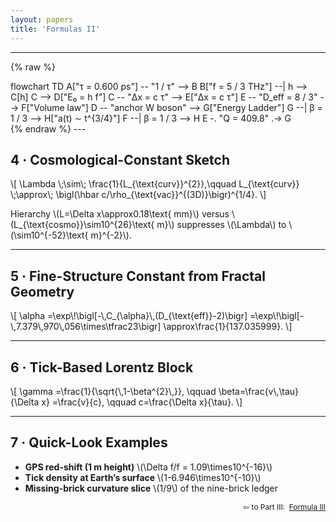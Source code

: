```yaml
---
layout: papers
title: 'Formulas II'
---
```


---
{% raw %}
<div class="mermaid" markdown="0">
flowchart TD
  A["τ = 0.600 ps"] -- "1 / τ" --> B
  B["f = 5 / 3 THz"] --| h --> C[h]
  C --> D["E₀ = h f"]
  C -- "Δx = c τ" --> E["Δx = c τ"]
  E -- "D_eff = 8 / 3" --> F["Volume law"]
  D -- "anchor W boson" --> G["Energy Ladder"]
  G --| β = 1 / 3 --> H["a(t) ∼ t^{3/4}"]
  F --| β = 1 / 3 --> H
  E  -. "Q = 409.8" .-> G
  
  </div>
  {% endraw %}
---

<h2>4 · Cosmological-Constant Sketch</h2>

<div class="eq">
  \[ \Lambda \;\sim\; \frac{1}{L_{\text{curv}}^{2}},\qquad L_{\text{curv}}
  \;\approx\; \bigl(\hbar c/\rho_{\text{vac}}^{(3D)}\bigr)^{1/4}. \]
</div>

<p>
  Hierarchy \(L=\Delta x\approx0.18\text{ mm}\) versus
  \(L_{\text{cosmo}}\sim10^{26}\text{ m}\) suppresses \(\Lambda\) to
  \(\sim10^{-52}\text{ m}^{-2}\).
</p>

<hr />

<h2>5 · Fine-Structure Constant from Fractal Geometry</h2>

<div class="eq">
  \[ \alpha =\exp\!\bigl[-\,C_{\alpha}\,(D_{\text{eff}}-2)\bigr]
  =\exp\!\bigl[-\,7.379\,970\,056\times\tfrac23\bigr]
  \approx\frac{1}{137.035999}. \]
</div>

<hr />

<h2>6 · Tick-Based Lorentz Block</h2>

<div class="eq">
  \[ \gamma =\frac{1}{\sqrt{\,1-\beta^{2}\,}}, \qquad
  \beta=\frac{v\,\tau}{\Delta x} =\frac{v}{c}, \qquad c=\frac{\Delta x}{\tau}.
  \]
</div>

<hr />

<h2>7 · Quick-Look Examples</h2>

<ul>
  <li>
    <strong>GPS red-shift (1 m height)</strong>
    \(\Delta f/f = 1.09\times10^{-16}\)
  </li>
  <li>
    <strong>Tick density at Earth’s surface</strong>
    \(1-6.946\times10^{-10}\)
  </li>
  <li>
    <strong>Missing-brick curvature slice</strong>
    \(1/9\) of the nine-brick ledger
  </li>
</ul>

<p style="text-align: right; font-size: 0.85em">
  ⇦ to Part III:&nbsp;
  <a class="button" href="Formulas_III.html" target="_blank">Formula III</a>
</p>
